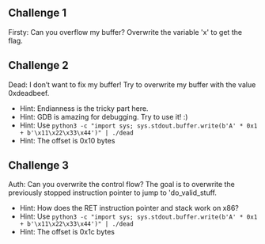## Challenge 1
Firsty: Can you overflow my buffer? Overwrite the variable 'x' to get the flag. 


## Challenge 2
Dead: I don’t want to fix my buffer! Try to overwrite my buffer with the value 0xdeadbeef.
- Hint: Endianness is the tricky part here.
- Hint: GDB is amazing for debugging. Try to use it! :) 
- Hint: Use ``python3 -c "import sys; sys.stdout.buffer.write(b'A' * 0x1 + b'\x11\x22\x33\x44')" | ./dead``
- Hint: The offset is 0x10 bytes

## Challenge 3
Auth: Can you overwrite the control flow? The goal is to overwrite the previously stopped instruction pointer to jump to 'do_valid_stuff. 
- Hint: How does the RET instruction pointer and stack work on x86?
- Hint: Use ``python3 -c "import sys; sys.stdout.buffer.write(b'A' * 0x1 + b'\x11\x22\x33\x44')" | ./dead``
- Hint: The offset is 0x1c bytes